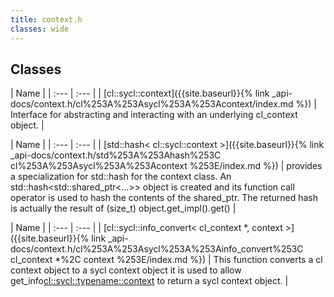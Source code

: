 ```yaml
---
title: context.h
classes: wide
---
```

## Classes

  | Name |
| :--- | :--- |
| [cl::sycl::context]({{site.baseurl}}{% link _api-docs/context.h/cl%253A%253Asycl%253A%253Acontext/index.md %}) | Interface for abstracting and interacting with an underlying cl_context object.  |


  | Name |
| :--- | :--- |
| [std::hash< cl::sycl::context >]({{site.baseurl}}{% link _api-docs/context.h/std%253A%253Ahash%253C cl%253A%253Asycl%253A%253Acontext %253E/index.md %}) | provides a specialization for std::hash for the context class. An std::hash<std::shared_ptr<...>> object is created and its function call operator is used to hash the contents of the shared_ptr. The returned hash is actually the result of (size_t) object.get_impl().get()  |


  | Name |
| :--- | :--- |
| [cl::sycl::info\_convert< cl\_context \*, context >]({{site.baseurl}}{% link _api-docs/context.h/cl%253A%253Asycl%253A%253Ainfo_convert%253C cl_context *%2C context %253E/index.md %}) | This function converts a cl context object to a sycl context object it is used to allow get_info<cl::sycl::typename::context> to return a sycl context object.  |

